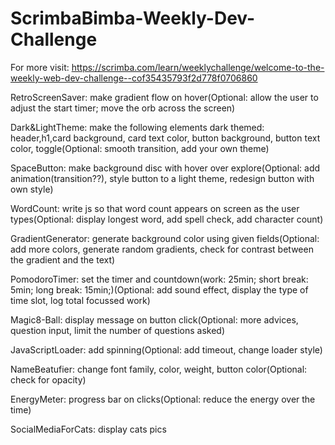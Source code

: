 # ScrimbaBimba-Weekly-Dev-Challenge

For more visit: https://scrimba.com/learn/weeklychallenge/welcome-to-the-weekly-web-dev-challenge--cof35435793f2d778f0706860

RetroScreenSaver: make gradient flow on hover(Optional: allow the user to adjust the start timer; move the orb across the screen)

Dark&LightTheme: make the following elements dark themed: header,h1,card background, card text color, button background, button text color, toggle(Optional: smooth transition, add your own theme)

SpaceButton: make background disc with hover over explore(Optional: add animation(transition??), style button to a light theme, redesign button with own style)

WordCount: write js so that word count appears on screen as the user types(Optional: display longest word, add spell check, add character count)

GradientGenerator: generate background color using given fields(Optional: add more colors, generate random gradients, check for contrast between the gradient and the text)

PomodoroTimer: set the timer and countdown(work: 25min; short break: 5min; long break: 15min;)(Optional: add sound effect, display the type of time slot, log total focussed work)

Magic8-Ball: display message on button click(Optional: more advices, question input, limit the number of questions asked)

JavaScriptLoader: add spinning(Optional: add timeout, change loader style)

NameBeatufier: change font family, color, weight, button color(Optional: check for opacity)

EnergyMeter: progress bar on clicks(Optional: reduce the energy over the time)

SocialMediaForCats: display cats pics 

